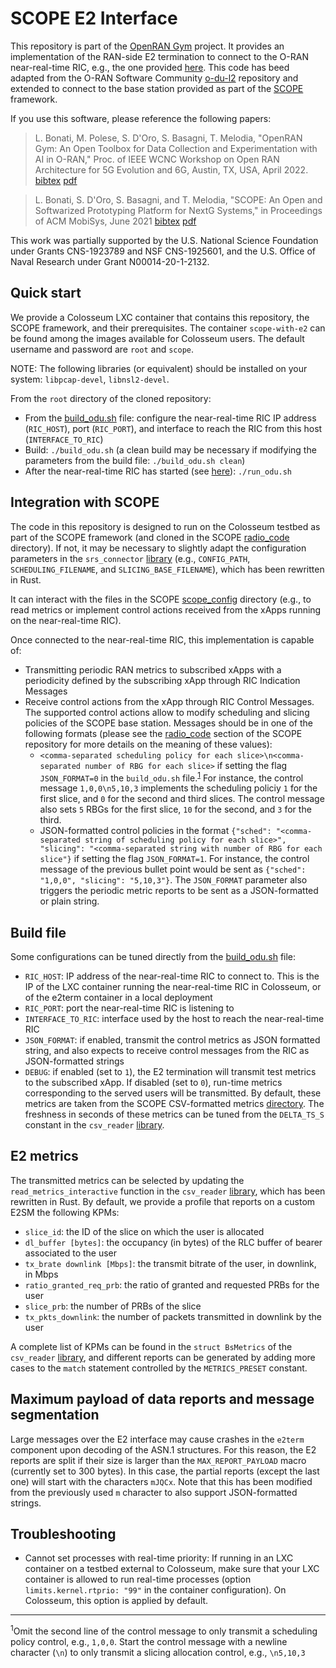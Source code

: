 # SCOPE E2 Interface

This repository is part of the [OpenRAN Gym](https://openrangym.com) project. It provides an implementation of the RAN-side E2 termination to connect to the O-RAN near-real-time RIC, e.g., the one provided [here](https://github.com/wineslab/colosseum-near-rt-ric). This code has beed adapted from the O-RAN Software Community [o-du-l2](https://github.com/o-ran-sc/o-du-l2) repository and extended to connect to the base station provided as part of the [SCOPE](https://github.com/wineslab/colosseum-scope) framework.

If you use this software, please reference the following papers:

> L. Bonati, M. Polese, S. D'Oro, S. Basagni, T. Melodia, "OpenRAN Gym: An Open Toolbox for Data Collection and Experimentation with AI in O-RAN," Proc. of IEEE WCNC Workshop on Open RAN Architecture for 5G Evolution and 6G, Austin, TX, USA, April 2022. [bibtex](https://ece.northeastern.edu/wineslab/wines_bibtex/bonati2022openrangym.txt) [pdf](https://arxiv.org/pdf/2202.10318.pdf)

> L. Bonati, S. D'Oro, S. Basagni, and T. Melodia, "SCOPE: An Open and Softwarized Prototyping Platform for NextG Systems," in Proceedings of ACM MobiSys, June 2021 [bibtex](https://ece.northeastern.edu/wineslab/wines_bibtex/bonati2021scope.txt) [pdf](https://ece.northeastern.edu/wineslab/papers/bonati2021scope.pdf)

This work was partially supported by the U.S. National Science Foundation under Grants CNS-1923789 and NSF CNS-1925601, and the U.S. Office of Naval Research under Grant N00014-20-1-2132.

## Quick start

We provide a Colosseum LXC container that contains this repository, the SCOPE framework, and their prerequisites. The container `scope-with-e2` can be found among the images available for Colosseum users. The default username and password are `root` and `scope`.

NOTE: The following libraries (or equivalent) should be installed on your system: `libpcap-devel`, `libnsl2-devel`.

From the `root` directory of the cloned repository:
- From the [build_odu.sh](build_odu.sh) file: configure the near-real-time RIC IP address (`RIC_HOST`), port (`RIC_PORT`), and interface to reach the RIC from this host (`INTERFACE_TO_RIC`)
- Build: `./build_odu.sh` (a clean build may be necessary if modifying the parameters from the build file: `./build_odu.sh clean`)
- After the near-real-time RIC has started (see [here](https://github.com/wineslab/colosseum-near-rt-ric)): `./run_odu.sh`

## Integration with SCOPE

The code in this repository is designed to run on the Colosseum testbed as part of the SCOPE framework (and cloned in the SCOPE [radio_code](https://github.com/wineslab/colosseum-scope/tree/main/radio_code) directory).
If not, it may be necessary to slightly adapt the configuration parameters in the `srs_connector` [library](src/du_app/srs_connector/src/lib.rs) (e.g., `CONFIG_PATH`, `SCHEDULING_FILENAME`, and `SLICING_BASE_FILENAME`), which has been rewritten in Rust.

It can interact with the files in the SCOPE [scope_config](https://github.com/wineslab/colosseum-scope/tree/main/radio_code/scope_config) directory (e.g., to read metrics or implement control actions received from the xApps running on the near-real-time RIC).

Once connected to the near-real-time RIC, this implementation is capable of:
- Transmitting periodic RAN metrics to subscribed xApps with a periodicity defined by the subscribing xApp through RIC Indication Messages
- Receive control actions from the xApp through RIC Control Messages. The supported control actions allow to modify scheduling and slicing policies of the SCOPE base station. Messages should be in one of the following formats (please see the [radio_code](https://github.com/wineslab/colosseum-scope#radio_code) section of the SCOPE repository for more details on the meaning of these values):
    - `<comma-separated scheduling policy for each slice>\n<comma-separated number of RBG for each slice>` if setting the flag `JSON_FORMAT=0` in the `build_odu.sh` file.<sup>[1](#footnote1)</sup> For instance, the control message `1,0,0\n5,10,3` implements the scheduling policiy `1` for the first slice, and `0` for the second and third slices. The control message also sets `5` RBGs for the first slice, `10` for the second, and `3` for the third.
    - JSON-formatted control policies in the format `{"sched": "<comma-separated string of scheduling policy for each slice>", "slicing": "<comma-separated string with number of RBG for each slice"}` if setting the flag `JSON_FORMAT=1`. For instance, the control message of the previous bullet point would be sent as `{"sched": "1,0,0", "slicing": "5,10,3"}`. The `JSON_FORMAT` parameter also triggers the periodic metric reports to be sent as a JSON-formatted or plain string.

## Build file

Some configurations can be tuned directly from the [build_odu.sh](build_odu.sh) file:
- `RIC_HOST`: IP address of the near-real-time RIC to connect to. This is the IP of the LXC container running the near-real-time RIC in Colosseum, or of the e2term container in a local deployment
- `RIC_PORT`: port the near-real-time RIC is listening to
- `INTERFACE_TO_RIC`: interface used by the host to reach the near-real-time RIC
- `JSON_FORMAT`: if enabled, transmit the control metrics as JSON formatted string, and also expects to receive control messages from the RIC as JSON-formatted strings
- `DEBUG`: if enabled (set to `1`), the E2 termination will transmit test metrics to the subscribed xApp. If disabled (set to `0`), run-time metrics corresponding to the served users will be transmitted. By default, these metrics are taken from the SCOPE CSV-formatted metrics [directory](https://github.com/wineslab/colosseum-scope/tree/main/radio_code/scope_config/metrics/csv). The freshness in seconds of these metrics can be tuned from the `DELTA_TS_S` constant in the `csv_reader` [library](src/du_app/csv_reader/src/lib.rs).

## E2 metrics

The transmitted metrics can be selected by updating the `read_metrics_interactive` function in the `csv_reader` [library](src/du_app/csv_reader/src/lib.rs), which has been rewritten in Rust. By default, we provide a profile that reports on a custom E2SM the following KPMs:
- `slice_id`: the ID of the slice on which the user is allocated
- `dl_buffer [bytes]`: the occupancy (in bytes) of the RLC buffer of bearer associated to the user
- `tx_brate downlink [Mbps]`: the transmit bitrate of the user, in downlink, in Mbps
- `ratio_granted_req_prb`: the ratio of granted and requested PRBs for the user
- `slice_prb`: the number of PRBs of the slice
- `tx_pkts_downlink`: the number of packets transmitted in downlink by the user

A complete list of KPMs can be found in the `struct BsMetrics` of the `csv_reader` [library](src/du_app/csv_reader/src/lib.rs), and different reports can be generated by adding more cases to the `match` statement controlled by the `METRICS_PRESET` constant.

## Maximum payload of data reports and message segmentation

Large messages over the E2 interface may cause crashes in the `e2term` component upon decoding of the ASN.1 structures. For this reason, the E2 reports are split if their size is larger than the `MAX_REPORT_PAYLOAD` macro (currently set to 300 bytes). In this case, the partial reports (except the last one) will start with the characters `mJQCx`. Note that this has been modified from the previously used `m` character to also support JSON-formatted strings.

## Troubleshooting

- Cannot set processes with real-time priority: If running in an LXC container on a testbed external to Colosseum, make sure that your LXC container is allowed to run real-time processes (option `limits.kernel.rtprio: "99"` in the container configuration). On Colosseum, this option is applied by default.

---
<sup><a id="footnote1">1</a></sup>Omit the second line of the control message to only transmit a scheduling policy control, e.g., `1,0,0`. Start the control message with a newline character (`\n`) to only transmit a slicing allocation control, e.g., `\n5,10,3`
